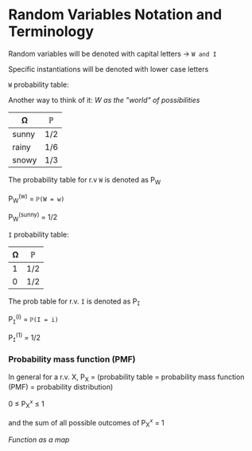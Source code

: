 # Random Variables Notation and Terminology

Random variables will be denoted with capital letters -> `W and I`

Specific instantiations will be denoted with lower case letters

`W` probability table:

Another way to think of it: _W as the "world" of possibilities_

| Ω     | ℙ   |
| ----- | --- |
| sunny | 1/2 |
| rainy | 1/6 |
| snowy | 1/3 |

The probability table for r.v `W` is denoted as P<sub>W</sub>

P<sub>W</sub><sup>(w)</sup> = `ℙ(W = w)`

P<sub>W</sub><sup>(sunny)</sup> = 1/2

`I` probability table:

| Ω    | ℙ   |
| ---- | --- |
| 1    | 1/2 |
| 0    | 1/2 |

The prob table for r.v. `I` is denoted as P<sub>`I`</sub>

P<sub>`I`</sub><sup>(i)</sup> = `ℙ(I = i)`

P<sub>`I`</sub><sup>(1)</sup> = 1/2

### Probability mass function (PMF)

In general for a r.v. X, P<sub>X</sub> = (probability table = probability mass function (PMF) = probability distribution)

0 ≤ P<sub>X</sub><sup>𝑥</sup> ≤ 1

and the sum of all possible outcomes of P<sub>X</sub><sup>𝑥</sup> = 1

_Function as a map_
